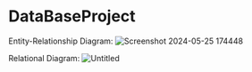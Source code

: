 # DataBaseProject
Entity-Relationship Diagram:
![Screenshot 2024-05-25 174448](https://github.com/Madeperf/DataBaseProject/assets/167219550/e4057cb0-0a2a-4397-808d-148f6962001d)







Relational Diagram: 
![Untitled](https://github.com/Madeperf/DataBaseProject/assets/167219550/922cd7af-64cc-475f-a6a8-63c1bbb3c34a)



